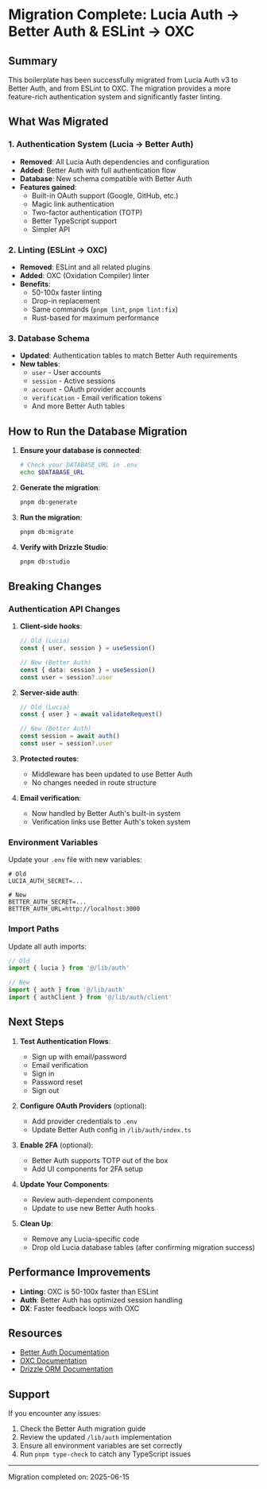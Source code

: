 # Migration Complete: Lucia Auth → Better Auth & ESLint → OXC

## Summary

This boilerplate has been successfully migrated from Lucia Auth v3 to Better Auth, and from ESLint to OXC. The migration provides a more feature-rich authentication system and significantly faster linting.

## What Was Migrated

### 1. Authentication System (Lucia → Better Auth)

- **Removed**: All Lucia Auth dependencies and configuration
- **Added**: Better Auth with full authentication flow
- **Database**: New schema compatible with Better Auth
- **Features gained**:
  - Built-in OAuth support (Google, GitHub, etc.)
  - Magic link authentication
  - Two-factor authentication (TOTP)
  - Better TypeScript support
  - Simpler API

### 2. Linting (ESLint → OXC)

- **Removed**: ESLint and all related plugins
- **Added**: OXC (Oxidation Compiler) linter
- **Benefits**:
  - 50-100x faster linting
  - Drop-in replacement
  - Same commands (`pnpm lint`, `pnpm lint:fix`)
  - Rust-based for maximum performance

### 3. Database Schema

- **Updated**: Authentication tables to match Better Auth requirements
- **New tables**:
  - `user` - User accounts
  - `session` - Active sessions
  - `account` - OAuth provider accounts
  - `verification` - Email verification tokens
  - And more Better Auth tables

## How to Run the Database Migration

1. **Ensure your database is connected**:

   ```bash
   # Check your DATABASE_URL in .env
   echo $DATABASE_URL
   ```

2. **Generate the migration**:

   ```bash
   pnpm db:generate
   ```

3. **Run the migration**:

   ```bash
   pnpm db:migrate
   ```

4. **Verify with Drizzle Studio**:
   ```bash
   pnpm db:studio
   ```

## Breaking Changes

### Authentication API Changes

1. **Client-side hooks**:

   ```typescript
   // Old (Lucia)
   const { user, session } = useSession()

   // New (Better Auth)
   const { data: session } = useSession()
   const user = session?.user
   ```

2. **Server-side auth**:

   ```typescript
   // Old (Lucia)
   const { user } = await validateRequest()

   // New (Better Auth)
   const session = await auth()
   const user = session?.user
   ```

3. **Protected routes**:

   - Middleware has been updated to use Better Auth
   - No changes needed in route structure

4. **Email verification**:
   - Now handled by Better Auth's built-in system
   - Verification links use Better Auth's token system

### Environment Variables

Update your `.env` file with new variables:

```env
# Old
LUCIA_AUTH_SECRET=...

# New
BETTER_AUTH_SECRET=...
BETTER_AUTH_URL=http://localhost:3000
```

### Import Paths

Update all auth imports:

```typescript
// Old
import { lucia } from '@/lib/auth'

// New
import { auth } from '@/lib/auth'
import { authClient } from '@/lib/auth/client'
```

## Next Steps

1. **Test Authentication Flows**:

   - Sign up with email/password
   - Email verification
   - Sign in
   - Password reset
   - Sign out

2. **Configure OAuth Providers** (optional):

   - Add provider credentials to `.env`
   - Update Better Auth config in `/lib/auth/index.ts`

3. **Enable 2FA** (optional):

   - Better Auth supports TOTP out of the box
   - Add UI components for 2FA setup

4. **Update Your Components**:

   - Review auth-dependent components
   - Update to use new Better Auth hooks

5. **Clean Up**:
   - Remove any Lucia-specific code
   - Drop old Lucia database tables (after confirming migration success)

## Performance Improvements

- **Linting**: OXC is 50-100x faster than ESLint
- **Auth**: Better Auth has optimized session handling
- **DX**: Faster feedback loops with OXC

## Resources

- [Better Auth Documentation](https://better-auth.com)
- [OXC Documentation](https://oxc-project.github.io)
- [Drizzle ORM Documentation](https://orm.drizzle.team)

## Support

If you encounter any issues:

1. Check the Better Auth migration guide
2. Review the updated `/lib/auth` implementation
3. Ensure all environment variables are set correctly
4. Run `pnpm type-check` to catch any TypeScript issues

---

Migration completed on: 2025-06-15
